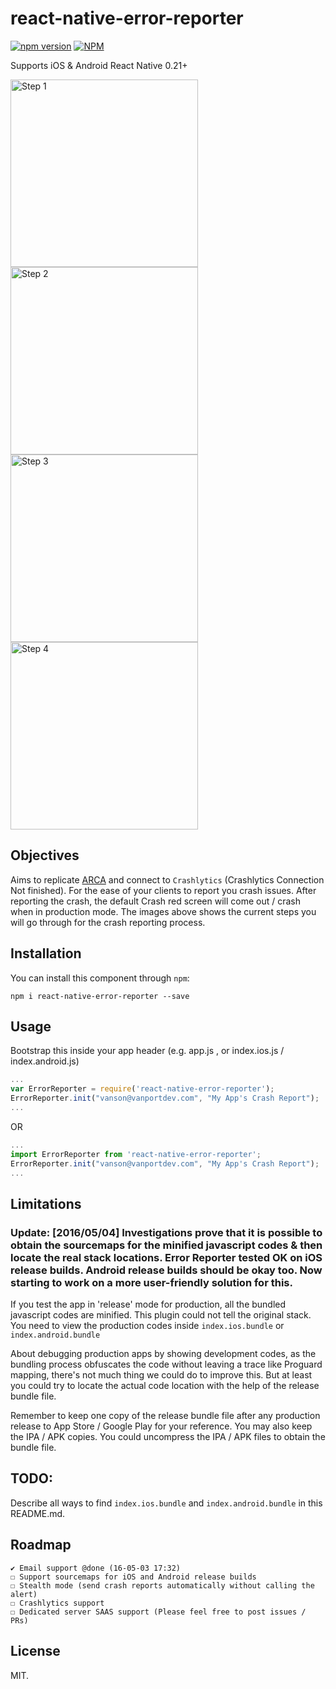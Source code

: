# react-native-error-reporter

[![npm version](https://badge.fury.io/js/react-native-error-reporter.svg)](http://badge.fury.io/js/react-native)
[![NPM](https://nodei.co/npm/react-native-error-reporter.png?downloads=true&downloadRank=true&stars=true)](https://nodei.co/npm/react-native-keyboard-aware-view/)

Supports iOS & Android React Native 0.21+

<img src="https://dl.dropboxusercontent.com/u/11386030/3.png" height=300 alt="Step 1"/>
<img src="https://dl.dropboxusercontent.com/u/11386030/4.png" height=300 alt="Step 2"/>
<img src="https://dl.dropboxusercontent.com/u/11386030/5.png" height=300 alt="Step 3"/>
<img src="https://dl.dropboxusercontent.com/u/11386030/6.png" height=300 alt="Step 4"/>

## Objectives
Aims to replicate <a href='https://github.com/ACRA/acra'>ARCA</a> and connect to ```Crashlytics``` (Crashlytics Connection Not finished). For the ease of your clients to report you crash issues.
After reporting the crash, the default Crash red screen will come out / crash when in production mode.
The images above shows the current steps you will go through for the crash reporting process.

## Installation
You can install this component through ``npm``:

```shell
npm i react-native-error-reporter --save
```

## Usage

Bootstrap this inside your app header (e.g. app.js , or index.ios.js / index.android.js)

```js
...
var ErrorReporter = require('react-native-error-reporter');
ErrorReporter.init("vanson@vanportdev.com", "My App's Crash Report");
...
```

OR

```js
...
import ErrorReporter from 'react-native-error-reporter';
ErrorReporter.init("vanson@vanportdev.com", "My App's Crash Report");
...
```

## Limitations

### Update: [2016/05/04] Investigations prove that it is possible to obtain the sourcemaps for the minified javascript codes & then locate the real stack locations. Error Reporter tested OK on iOS release builds. Android release builds should be okay too. Now starting to work on a more user-friendly solution for this.

If you test the app in 'release' mode for production, all the bundled javascript codes are minified. This plugin could not tell the original stack. You need to view the production codes inside ```index.ios.bundle``` or ```index.android.bundle```

About debugging production apps by showing development codes, as the bundling process obfuscates the code without leaving a trace like Proguard mapping, there's not much thing we could do to improve this. But at least you could try to locate the actual code location with the help of the release bundle file. 

Remember to keep one copy of the release bundle file after any production release to App Store / Google Play for your reference.
You may also keep the IPA / APK copies. You could uncompress the IPA / APK files to obtain the bundle file.


## TODO:

Describe all ways to find ```index.ios.bundle``` and ```index.android.bundle``` in this README.md.


## Roadmap
```
✔ Email support @done (16-05-03 17:32)
☐ Support sourcemaps for iOS and Android release builds
☐ Stealth mode (send crash reports automatically without calling the alert)
☐ Crashlytics support
☐ Dedicated server SAAS support (Please feel free to post issues / PRs)
```

## License

MIT.
